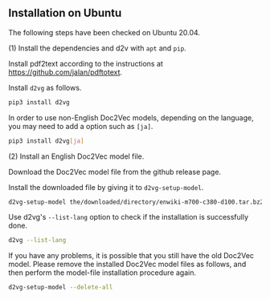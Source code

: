 ## Installation on Ubuntu

The following steps have been checked on Ubuntu 20.04.

(1) Install the dependencies and d2v with `apt` and `pip`.

Install pdf2text according to the instructions at https://github.com/jalan/pdftotext.

Install `d2vg` as follows.

```sh
pip3 install d2vg
```

In order to use non-English Doc2Vec models, depending on the language, you may need to add a option such as `[ja]`.

```sh
pip3 install d2vg[ja]
```

(2) Install an English Doc2Vec model file.

Download the Doc2Vec model file from the github release page.

Install the downloaded file by giving it to `d2vg-setup-model`.

```sh
d2vg-setup-model the/downloaded/directory/enwiki-m700-c380-d100.tar.bz2
```

Use d2vg's ``--list-lang`` option to check if the installation is successfully done.

```sh
d2vg --list-lang
```

If you have any problems, it is possible that you still have the old Doc2Vec model.
Please remove the installed Doc2Vec model files as follows, and then perform the model-file installation procedure again.

```sh
d2vg-setup-model --delete-all
```
